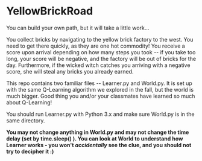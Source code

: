 # YellowBrickRoad

You can build your own path, but it will take a little work...

You collect bricks by navigating to the yellow brick factory to the west. You need to get there quickly, as they are one hot commodity! You receive a score upon arrival depending on how many steps you took -- if you take too long, your score will be negative, and the factory will be out of bricks for the day. Furthermore, if the wicked witch catches you arriving with a negative score, she will steal any bricks you already earned.

This repo contains two familiar files -- Learner.py and World.py. It is set up with the same Q-Learning algorithm we explored in the fall, but the world is much bigger. Good thing you and/or your classmates have learned so much about Q-Learning!

You should run Learner.py with Python 3.x and make sure World.py is in the same directory.

**You may not change anything in World.py and may not change the time delay (set by time.sleep() ). You can look at World to understand how Learner works - you won't *accidentally* see the clue, and you should not try to decipher it :)**
